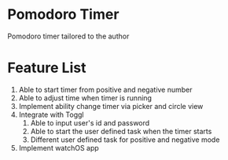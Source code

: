 # Pomodoro Timer
Pomodoro timer tailored to the author

# Feature List
1. Able to start timer from positive and negative number
2. Able to adjust time when timer is running
3. Implement ability change timer via picker and circle view
5. Integrate with Toggl
    1. Able to input user's id and password
    2. Able to start the user defined task when the timer starts
    3. Different user defined task for positive and negative mode
6. Implement watchOS app
